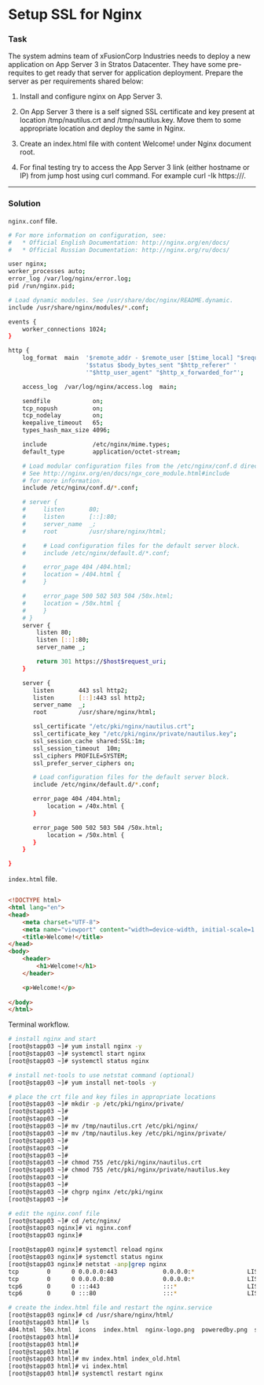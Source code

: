 # Setup SSL for Nginx

### Task

The system admins team of xFusionCorp Industries needs to deploy a new application on App Server 3 in Stratos Datacenter. They have some pre-requites to get ready that server for application deployment. Prepare the server as per requirements shared below:

1. Install and configure nginx on App Server 3.

2. On App Server 3 there is a self signed SSL certificate and key present at location /tmp/nautilus.crt and /tmp/nautilus.key. Move them to some appropriate location and deploy the same in Nginx.

3. Create an index.html file with content Welcome! under Nginx document root.

4. For final testing try to access the App Server 3 link (either hostname or IP) from jump host using curl command. For example curl -Ik https://<app-server-ip>/.

---

### Solution

`nginx.conf` file.

```bash
# For more information on configuration, see:
#   * Official English Documentation: http://nginx.org/en/docs/
#   * Official Russian Documentation: http://nginx.org/ru/docs/

user nginx;
worker_processes auto;
error_log /var/log/nginx/error.log;
pid /run/nginx.pid;

# Load dynamic modules. See /usr/share/doc/nginx/README.dynamic.
include /usr/share/nginx/modules/*.conf;

events {
    worker_connections 1024;
}

http {
    log_format  main  '$remote_addr - $remote_user [$time_local] "$request" '
                      '$status $body_bytes_sent "$http_referer" '
                      '"$http_user_agent" "$http_x_forwarded_for"';

    access_log  /var/log/nginx/access.log  main;

    sendfile            on;
    tcp_nopush          on;
    tcp_nodelay         on;
    keepalive_timeout   65;
    types_hash_max_size 4096;

    include             /etc/nginx/mime.types;
    default_type        application/octet-stream;

    # Load modular configuration files from the /etc/nginx/conf.d directory.
    # See http://nginx.org/en/docs/ngx_core_module.html#include
    # for more information.
    include /etc/nginx/conf.d/*.conf;

    # server {
    #     listen       80;
    #     listen       [::]:80;
    #     server_name  _;
    #     root         /usr/share/nginx/html;

    #     # Load configuration files for the default server block.
    #     include /etc/nginx/default.d/*.conf;

    #     error_page 404 /404.html;
    #     location = /404.html {
    #     }

    #     error_page 500 502 503 504 /50x.html;
    #     location = /50x.html {
    #     }
    # }
    server {
        listen 80;
        listen [::]:80;
        server_name _;

        return 301 https://$host$request_uri;
    }

    server {
       listen       443 ssl http2;
       listen       [::]:443 ssl http2;
       server_name  _;
       root         /usr/share/nginx/html;

       ssl_certificate "/etc/pki/nginx/nautilus.crt";
       ssl_certificate_key "/etc/pki/nginx/private/nautilus.key";
       ssl_session_cache shared:SSL:1m;
       ssl_session_timeout  10m;
       ssl_ciphers PROFILE=SYSTEM;
       ssl_prefer_server_ciphers on;

       # Load configuration files for the default server block.
       include /etc/nginx/default.d/*.conf;

       error_page 404 /404.html;
           location = /40x.html {
       }

       error_page 500 502 503 504 /50x.html;
           location = /50x.html {
       }
    }

}

```

`index.html` file.

```html

<!DOCTYPE html>
<html lang="en">
<head>
    <meta charset="UTF-8">
    <meta name="viewport" content="width=device-width, initial-scale=1.0">
    <title>Welcome!</title>
</head>
<body>
    <header>
        <h1>Welcome!</h1>
    </header>

    <p>Welcome!</p>
    
</body>
</html>

```

Terminal workflow.

```bash
# install nginx and start
[root@stapp03 ~]# yum install nginx -y
[root@stapp03 ~]# systemctl start nginx
[root@stapp03 ~]# systemctl status nginx
```

```bash
# install net-tools to use netstat command (optional)
[root@stapp03 ~]# yum install net-tools -y
```

```bash
# place the crt file and key files in appropriate locations
[root@stapp03 ~]# mkdir -p /etc/pki/nginx/private/
[root@stapp03 ~]# 
[root@stapp03 ~]# 
[root@stapp03 ~]# mv /tmp/nautilus.crt /etc/pki/nginx/
[root@stapp03 ~]# mv /tmp/nautilus.key /etc/pki/nginx/private/
[root@stapp03 ~]# 
[root@stapp03 ~]# 
[root@stapp03 ~]# 
[root@stapp03 ~]# chmod 755 /etc/pki/nginx/nautilus.crt 
[root@stapp03 ~]# chmod 755 /etc/pki/nginx/private/nautilus.key 
[root@stapp03 ~]# 
[root@stapp03 ~]# 
[root@stapp03 ~]# chgrp nginx /etc/pki/nginx
[root@stapp03 ~]# 
```

```bash
# edit the nginx.conf file
[root@stapp03 ~]# cd /etc/nginx/
[root@stapp03 nginx]# vi nginx.conf
[root@stapp03 nginx]# 
```

```bash
[root@stapp03 nginx]# systemctl reload nginx
[root@stapp03 nginx]# systemctl status nginx
[root@stapp03 nginx]# netstat -anp|grep nginx
tcp        0      0 0.0.0.0:443             0.0.0.0:*               LISTEN      2439/nginx: master  
tcp        0      0 0.0.0.0:80              0.0.0.0:*               LISTEN      2439/nginx: master  
tcp6       0      0 :::443                  :::*                    LISTEN      2439/nginx: master  
tcp6       0      0 :::80                   :::*                    LISTEN      2439/nginx: master  
```

```bash
# create the index.html file and restart the nginx.service
[root@stapp03 nginx]# cd /usr/share/nginx/html/
[root@stapp03 html]# ls
404.html  50x.html  icons  index.html  nginx-logo.png  poweredby.png  system_noindex_logo.png
[root@stapp03 html]# 
[root@stapp03 html]# 
[root@stapp03 html]# 
[root@stapp03 html]# mv index.html index_old.html 
[root@stapp03 html]# vi index.html
[root@stapp03 html]# systemctl restart nginx

```